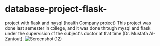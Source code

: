 # database-project-flask-
project with flask and mysql (health Company project)
This project was done last semester in college, and it was done through mysql and flask under the supervision of the subject's doctor at that time (Dr. Mustafa Al-Zantout).
![Screenshot (12)](https://user-images.githubusercontent.com/101066128/169738115-9633dad0-ea71-4c8a-ae4b-026c2696534a.png)
